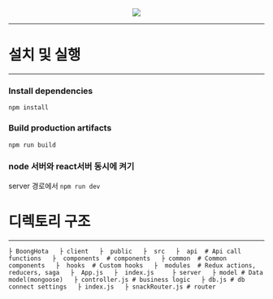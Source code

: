 <div width="147px" align="center" >
<img src="https://media.vlpt.us/images/dolarge/post/0f4e3ed7-c07c-4e48-afea-dba71b3b306b/logo.png" />
</div>

***
# 설치 및 실행
***
### Install dependencies
`npm install`

### Build production artifacts
`npm run build`

### node 서버와 react서버 동시에 켜기
server 경로에서
`npm run dev`


# 디렉토리 구조
***
`
├ BoongHota  
 ├ client  
  ├  public  
  ├  src  
    ├  api  # Api call functions  
    ├  components  # components  
     ├ common  # Common components  
    ├  hooks  # Custom hooks  
    ├  modules  # Redux actions, reducers, saga  
    ├  App.js  
    ├  index.js    
 ├ server  
  ├ model # Data model(mongoose)  
  ├ controller.js # business logic  
  ├ db.js # db connect settings  
  ├ index.js  
  ├ snackRouter.js # router  
`
